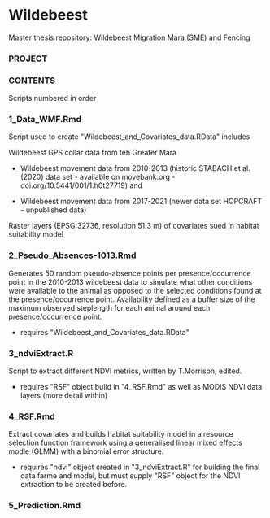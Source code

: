 # Wildebeest
Master thesis repository: Wildebeest Migration Mara (SME) and Fencing

###   PROJECT   ###


###   CONTENTS  ###
Scripts numbered in order

### 1_Data_WMF.Rmd

Script used to create "Wildebeest_and_Covariates_data.RData" includes 

Wildebeest GPS collar data from teh Greater Mara

- Wildebeest movement data from 2010-2013 (historic STABACH et al. (2020) data set - available on movebank.org - doi.org/10.5441/001/1.h0t27719) and 

- Wildebeest movement data from 2017-2021 (newer data set HOPCRAFT - unpublished data)

Raster layers (EPSG:32736, resolution 51.3 m) of covariates sued in habitat suitability model

### 2_Pseudo_Absences-1013.Rmd

Generates 50 random pseudo-absence points per presence/occurrence point in the 2010-2013 wildebeest data to simulate what other conditions were available to the animal as opposed to the selected conditions found at the presence/occurrence point. Availability defined as a buffer size of the maximum observed steplength for each animal around each presence/occurrence point.

- requires "Wildebeest_and_Covariates_data.RData"

### 3_ndviExtract.R

Script to extract different NDVI metrics, written by T.Morrison, edited. 

- requires "RSF" object build in "4_RSF.Rmd" as well as MODIS NDVI data layers (more detail within)

### 4_RSF.Rmd

Extract covariates and builds habitat suitability model in a resource selection function framework using a generalised linear mixed effects modle (GLMM) with a binomial error structure. 

- requires "ndvi" object created in "3_ndviExtract.R" for building the final data farme and model, but must supply "RSF" object for the NDVI extraction to be created before.

### 5_Prediction.Rmd


